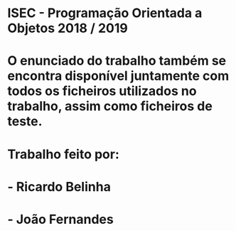 # ISEC - Programação Orientada a Objetos 2018 / 2019

# O enunciado do trabalho também se encontra disponível juntamente com todos os ficheiros utilizados no trabalho, assim como ficheiros de teste.

# Trabalho feito por:
#  - Ricardo Belinha
#  - João Fernandes

